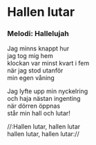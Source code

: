 # Hallen lutar
### Melodi: Hallelujah
Jag minns knappt hur\
jag tog mig hem\
klockan var minst kvart i fem\
när jag stod utanför\
min egen våning

Jag lyfte upp min nyckelring\
och haja nästan ingenting\
när dörren öppnas\
står min hall och lutar!

//:Hallen lutar, hallen lutar\
hallen lutar, hallen lutar://